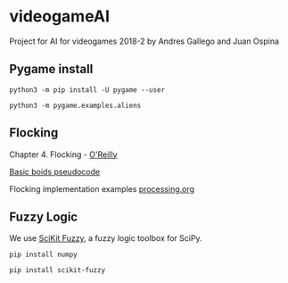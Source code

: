 # videogameAI
Project for AI for videogames 2018-2 by Andres Gallego and Juan Ospina

## Pygame install

```
python3 -m pip install -U pygame --user

python3 -m pygame.examples.aliens
```

## Flocking

Chapter 4. Flocking - [O'Reilly](https://www.oreilly.com/library/view/ai-for-game/0596005555/ch04.html)


[Basic boids pseudocode](http://www.kfish.org/boids/pseudocode.html)

Flocking implementation examples [processing.org](https://processing.org/examples/flocking.html)

## Fuzzy Logic

We use [SciKit Fuzzy](https://pythonhosted.org/scikit-fuzzy/), a fuzzy logic toolbox for SciPy.

```
pip install numpy

pip install scikit-fuzzy
```
